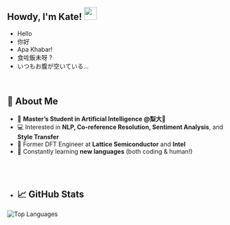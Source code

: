 <h2 align="left"> Howdy, I'm Kate! <img src="https://raw.githubusercontent.com/MartinHeinz/MartinHeinz/master/wave.gif" width="30px"></h2>
                                                                                                                                    

-  Hello
-  你好
-  Apa Khabar!
-  食咗飯未呀 ?
-  いつもお腹が空いている...

<br>

## 🚀 About Me  

- 🧠 **Master’s Student in Artificial Intelligence @梨大🗻**  
- 💻 Interested in **NLP, Co-reference Resolution, Sentiment Analysis**, and **Style Transfer**  
- 🏅 Former DFT Engineer at **Lattice Semiconductor** and **Intel**  
- 🌱 Constantly learning **new languages** (both coding & human!)

<br/><br/>

- ## 📈 GitHub Stats  

![Top Languages](https://github-readme-stats.vercel.app/api/top-langs/?username=iamkatelim&layout=compact)  


<br><br>
